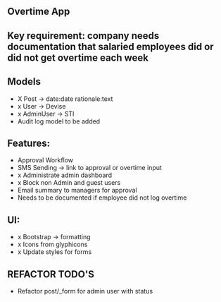 ## Overtime App

## Key requirement: company needs documentation that salaried employees did or did not get overtime each week

## Models

- X Post -> date:date rationale:text
- x User -> Devise
- x AdminUser -> STI
- Audit log model to be added

## Features:

- Approval Workflow
- SMS Sending -> link to approval or overtime input
- x Administrate admin dashboard
- x Block non Admin and guest users
- Email summary to managers for approval
- Needs to be documented if employee did not log overtime

## UI:
- x Bootstrap -> formatting
- x Icons from glyphicons
- x Update styles for forms

## REFACTOR TODO'S
- Refactor post/_form for admin user with status

